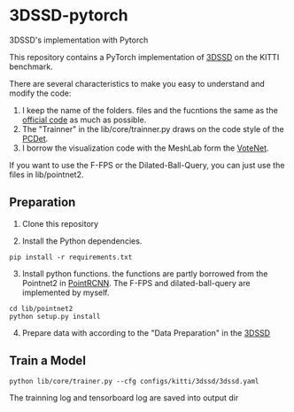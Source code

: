 # 3DSSD-pytorch
 3DSSD's implementation with Pytorch

This repository contains a PyTorch implementation of [3DSSD](https://github.com/Jia-Research-Lab/3DSSD) on the KITTI benchmark.

There are several characteristics to make you easy to understand and modify the code:
1. I keep the name of the folders. files and the fucntions the same as the [official code](https://github.com/Jia-Research-Lab/3DSSD) as much as possible. 
2. The "Trainner" in the lib/core/trainner.py draws on the code style of the [PCDet](https://github.com/open-mmlab/OpenPCDet).
3. I borrow the visualization code with the MeshLab form the [VoteNet](https://github.com/facebookresearch/votenet).

If you want to use the F-FPS or the Dilated-Ball-Query, you can just use the files in lib/pointnet2.

## Preparation

1. Clone this repository

2. Install the Python dependencies.

```
pip install -r requirements.txt
```

3. Install python functions. the functions are partly borrowed from the Pointnet2 in [PointRCNN](https://github.com/sshaoshuai/PointRCNN). The F-FPS and dilated-ball-query are implemented by myself.

```
cd lib/pointnet2
python setup.py install
```

4. Prepare data with according to the "Data Preparation" in the [3DSSD](https://github.com/Jia-Research-Lab/3DSSD)

## Train a Model

```
python lib/core/trainer.py --cfg configs/kitti/3dssd/3dssd.yaml
```

The trainning log and tensorboard log are saved into output dir


